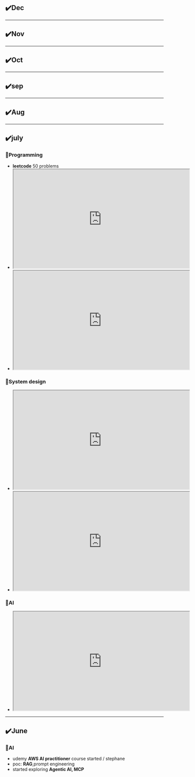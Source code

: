 ## ✔️Dec

---
## ✔️Nov

---
## ✔️Oct

---
## ✔️sep

---
## ✔️Aug

---
## ✔️july
### 🔸Programming
- **leetcode** 50 problems <br>
- <iframe width="560" height="315" src="https://www.youtube.com/embed/RYtIndaGdNg?si=LOCk-L6n9XDgzP2g"  allowfullscreen></iframe>
- <iframe width="560" height="315" src="https://www.youtube.com/embed/DZIC_Jrrg4U?si=NfeXBGtyy0NvWNgo"  allowfullscreen></iframe>
### 🔸System design
- <iframe width="560" height="315" src="https://www.youtube.com/embed/uq-JpclPQV4?si=br6CZaQI5U1KcmHM"  allowfullscreen></iframe>
- <iframe width="560" height="315" src="https://www.youtube.com/embed/Qd9tJ3H_hPE?si=ff91SHX9VgNB7MYR"  allowfullscreen></iframe>
### 🔸AI
- <iframe width="560" height="315" src="https://www.youtube.com/embed/E2DEHOEbzks?si=lDQ2Vmcq_cwzN6CZ"  allowfullscreen></iframe>

---
## ✔️June
### 🔸AI
- udemy **AWS AI practitioner** course started / stephane
- poc: **RAG**,prompt engineering
- started exploring **Agentic AI, MCP**

